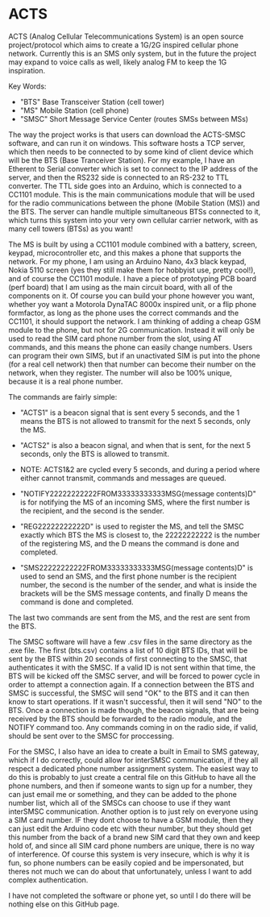 # ACTS
ACTS (Analog Cellular Telecommunications System) is an open source project/protocol which aims to create a 1G/2G inspired cellular phone network. Currently this is an SMS only system, but in the future the project may expand to voice calls as well, likely analog FM to keep the 1G inspiration.

Key Words:

  - "BTS" Base Transceiver Station (cell tower)
  - "MS" Mobile Station (cell phone)
  - "SMSC" Short Message Service Center (routes SMSs between MSs)

The way the project works is that users can download the ACTS-SMSC software, and can run it on windows. This software hosts a TCP server, which then needs to be connected to by some kind of client device which will be the BTS (Base Tranceiver Station). For my example, I have an Etherent to Serial converter which is set to connect to the IP address of the server, and then the RS232 side is connected to an RS-232 to TTL converter. The TTL side goes into an Arduino, which is connected to a CC1101 module. This is the main communications module that will be used for the radio communications between the phone (Mobile Station (MS)) and the BTS. The server can handle multiple simultaneous BTSs connected to it, which turns this system into your very own cellular carrier network, with as many cell towers (BTSs) as you want! 

The MS is built by using a CC1101 module combined with a battery, screen, keypad, microcontroller etc, and this makes a phone that supports the network. For my phone, I am using an Arduino Nano, 4x3 black keypad, Nokia 5110 screen (yes they still make them for hobbyist use, pretty cool!), and of course the CC1101 module. I have a piece of prototyping PCB board (perf board) that I am using as the main circuit board, with all of the components on it. Of course you can build your phone however you want, whether yoy want a Motorola DynaTAC 8000x inspired unit, or a flip phone formfactor, as long as the phone uses the correct commands and the CC1101, it should support the network. I am thinking of adding a cheap GSM module to the phone, but not for 2G communication. Instead it will only be used to read the SIM card phone number from the slot, using AT commands, and this means the phone can easily change numbers. Users can program their own SIMS, but if an unactivated SIM is put into the phone (for a real cell network) then that number can become their number on the network, when they register. The number will also be 100% unique, because it is a real phone number.

The commands are fairly simple:

  - "ACTS1" is a beacon signal that is sent every 5 seconds, and the 1 means the BTS is not allowed to transmit for the next 5 seconds, only the MS.

  - "ACTS2" is also a beacon signal, and when that is sent, for the next 5 seconds, only the BTS is allowed to transmit.

  - NOTE: ACTS1&2 are cycled every 5 seconds, and during a period where either cannot transmit, commands and messages are queued.

  - "NOTIFY22222222222FROM33333333333MSG(message contents)D" is for notifying the MS of an incoming SMS, where the first number is the recipient, and the second is the sender.

  - "REG22222222222D" is used to register the MS, and tell the SMSC exactly which BTS the MS is closest to, the 22222222222 is the number of the registering MS, and the D means the command is done and completed.

  - "SMS22222222222FROM33333333333MSG(message contents)D" is used to send an SMS, and the first phone number is the recipient number, the second is the number of the sender, and what is inside the brackets will be the SMS message contents, and finally D means the command is done and completed.

The last two commands are sent from the MS, and the rest are sent from the BTS.

The SMSC software will have a few .csv files in the same directory as the .exe file. The first (bts.csv) contains a list of 10 digit BTS IDs, that will be sent by the BTS within 20 seconds of first connecting to the SMSC, that authenticates it with the SMSC. If a valid ID is not sent within that time, the BTS will be kicked off the SMSC server, and will be forced to power cycle in order to attempt a connection again. If a connection between the BTS and SMSC is successful, the SMSC will send "OK" to the BTS and it can then know to start operations. If it wasn't successful, then it will send "NO" to the BTS. Once a connection is made though, the beacon signals, that are being received by the BTS should be forwarded to the radio module, and the NOTIFY command too. Any commands coming in on the radio side, if valid, should be sent over to the SMSC for proccessing.

For the SMSC, I also have an idea to create a built in Email to SMS gateway, which if I do correctly, could allow for interSMSC communication, if they all respect a dedicated phone number assignment system. The easiest way to do this is probably to just create a central file on this GitHub to have all the phone numbers, and then if someone wants to sign up for a number, they can just email me or something, and they can be added to the phone number list, which all of the SMSCs can choose to use if they want interSMSC communication. Another option is to just rely on everyone using a SIM card number. IF they dont choose to have a GSM module, then they can just edit the Arduino code etc with theur number, but they should get this number from the back of a brand new SIM card that they own and keep hold of, and since all SIM card phone numbers are unique, there is no way of interference. Of course this system is very insecure, which is why it is fun, so phone numbers can be easily copied and be impersonated, but theres not much we can do about that unfortunately, unless I want to add complex authentication.

I have not completed the software or phone yet, so until I do there will be nothing else on this GitHub page.
